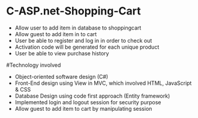 # C-ASP.net-Shopping-Cart
- Allow user to add item in database to shoppingcart
- Allow guest to add item in to cart
- User be able to register and log in in order to check out
- Activation code will be generated for each unique product
- User be able to view purchase history

#Technology involved
- Object-oriented software design (C#)
- Front-End design using View in MVC, which involved HTML, JavaScript & CSS
- Database Design using code first approach (Entity framework)
- Implemented login and logout session for security purpose
- Allow guest to add item to cart by manipulating session
